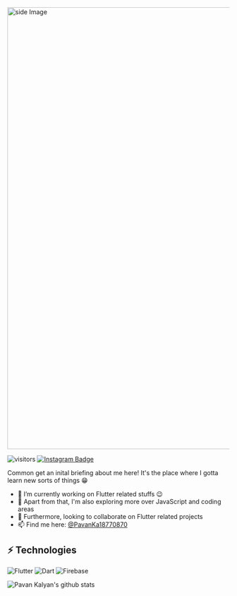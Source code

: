 <img src="https://media.giphy.com/media/vKHbMmBXwrlKbuPo3X/giphy.gif" alt="side Image" align="center" width="1000" height="auto" />

![visitors](https://visitor-badge-reloaded.herokuapp.com/badge?page_id=pavankalyan0424.pavankalyan0424&color=00cf000)
[![Instagram Badge](https://img.shields.io/badge/-pavankalyan0424-yellow?style=flat-square&logo=instagram&logoColor=black&link=https://www.instagram.com/pavankalyan0424/)](https://www.instagram.com/pavankalyan0424/)

Common get an inital briefing about me here! It's the place where I gotta learn new sorts of things :grin:

- 🔭 I’m currently working on Flutter related stuffs :wink:
- 🌱 Apart from that, I'm also exploring more over JavaScript and coding areas
- 👯 Furthermore, looking to collaborate on Flutter related projects
- 📫 Find me here: [@PavanKa18770870](https://twitter.com/PavanKa18770870)


## ⚡ Technologies
![Flutter](https://img.shields.io/badge/-Flutter-teal?style=flat-square&logo=Flutter)
![Dart](https://img.shields.io/badge/-Dart-E34F26?style=flat-square&logo=Dart)
![Firebase](https://img.shields.io/badge/-FireBase-005571?style=flat-square&logo=firebase)


![Pavan Kalyan's github stats](https://github-readme-stats.vercel.app/api?username=pavankalyan0424)
